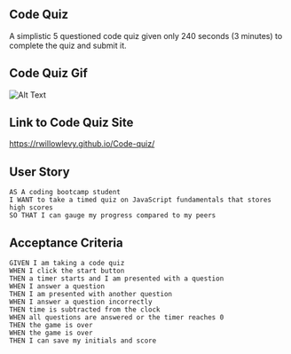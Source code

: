 ## Code Quiz

A simplistic 5 questioned code quiz given only 240 seconds (3 minutes) to complete the quiz and submit it. 

## Code Quiz Gif

![Alt Text](https://github.com/rwillowlevy/Code-quiz/blob/master/Codequiz.gif)

## Link to Code Quiz Site

https://rwillowlevy.github.io/Code-quiz/


## User Story

```
AS A coding bootcamp student
I WANT to take a timed quiz on JavaScript fundamentals that stores high scores
SO THAT I can gauge my progress compared to my peers
```

## Acceptance Criteria

```
GIVEN I am taking a code quiz
WHEN I click the start button
THEN a timer starts and I am presented with a question
WHEN I answer a question
THEN I am presented with another question
WHEN I answer a question incorrectly
THEN time is subtracted from the clock
WHEN all questions are answered or the timer reaches 0
THEN the game is over
WHEN the game is over
THEN I can save my initials and score
```

